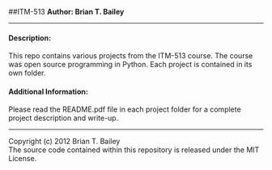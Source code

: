 ##ITM-513
**Author: Brian T. Bailey**

---------------------------------------------------------------------------------

#### Description:

This repo contains various projects from the ITM-513 course. The course was open 
source programming in Python. Each project is contained in its own folder.


#### Additional Information:

Please read the README.pdf file in each project folder for a complete project 
description and write-up.

---------------------------------------------------------------------------------

Copyright (c) 2012 Brian T. Bailey  
The source code contained within this repository is released under the MIT License.